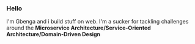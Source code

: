 <h3>Hello</h3>
<p>I'm Gbenga and i build stuff on web. I'm a sucker for tackling challenges around the <b>Microservice Architecture/Service-Oriented Architecture/Domain-Driven Design</b></p>
